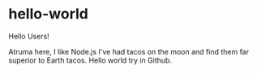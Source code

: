 # hello-world
Hello Users!

Atruma here, I like Node.js 
I've had tacos on the moon and find them far superior to Earth tacos.
Hello world try in Github.
